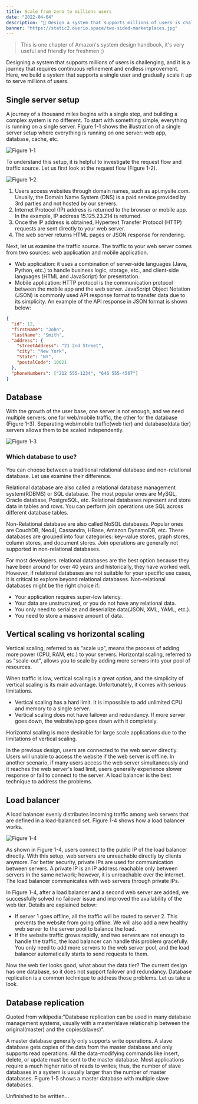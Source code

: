 ```yaml
---
title: Scale from zero to millions users
date: "2022-04-04"
description: "🤖 Design a system that supports millions of users is challenging..."
banner: "https://static2.overio.space/two-sided-marketplaces.jpg"
---
```


> This is one chapter of Amazon's system design handbook, it's very useful and friendly for freshmen ;)

Designing a system that supports millions of users is challenging, and it is a journey that requires continuous refinement and endless improvement. Here, we build a system that supports a single user and gradually scale it up to serve millions of users.

## Single server setup

A journey of a thousand miles begins with a single step, and building a complex system is no different. To start with something simple, everything is running on a single server. Figure 1-1 shows the illustration of a single server setup where everything is running on one server: web app, database, cache, etc.

![Figure 1-1](./assets/figure1-1.png)

To understand this setup, it is helpful to investigate the request flow and traffic source. Let us first look at the request flow (Figure 1-2).

![Figure 1-2](./assets/figure1-2.png)

1. Users access websites through domain names, such as api.mysite.com. Usually, the Domain Name System (DNS) is a paid service provided by 3rd parties and not hosted by our servers.
2. Internet Protocol (IP) address is returned to the browser or mobile app. In the example, IP address 15.125.23.214 is returned.
3. Once the IP address is obtained, Hypertext Transfer Protocol (HTTP) requests are sent directly to your web server.
4. The web server returns HTML pages or JSON response for rendering.

Next, let us examine the traffic source. The traffic to your web server comes from two sources: web application and mobile application.

- Web application: it uses a combination of server-side languages (Java, Python, etc.) to handle business logic, storage, etc., and client-side languages (HTML and JavaScript) for presentation.
- Mobile application: HTTP protocol is the communication protocol between the mobile app and the web server. JavaScript Object Notation (JSON) is commonly used API response format to transfer data due to its simplicity. An example of the API response in JSON format is shown below:

```json
{
  "id": 12,
  "firstName": "John",
  "lastName": "Smith",
  "address": {
    "streetAddress": "21 2nd Street",
    "city": "New York",
    "State": "NY",
    "postalCode": 10021
  },
  "phoneNumbers": ["212 555-1234", "646 555-4567"]
}
```

## Database

With the growth of the user base, one server is not enough, and we need multiple servers: one for web/mobile traffic, the other for the database (Figure 1-3). Separating web/mobile traffic(web tier) and database(data tier) servers allows them to be scaled independently.

![Figure 1-3](./assets/figure1-3.png)

### Which database to use?

You can choose between a traditional relational database and non-relational database. Let use examine their difference.

Relational database are also called a relational database management system(RDBMS) or SQL database. The most popular ones are MySQL, Oracle database, PostgreSQL, etc. Relational databases represent and store data in tables and rows. You can perform join operations use SQL across different database tables.

Non-Relational database are also called NoSQL databases. Popular ones are CouchDB, Neo4j, Cassandra, HBase, Amazon DynamoDB, etc. These databases are grouped into four categories: key-value stores, graph stores, column stores, and document stores. Join operations are generally not supported in non-relational databases.

For most developers. relational databases are the best option because they have been around for over 40 years and historically, they have worked well. However, if relational databases are not suitable for your specific use cases, it is critical to explore beyond relational databases. Non-relational databases might be the right choice if:

- Your application requires super-low latency.
- Your data are unstructured, or you do not have any relational data.
- You only need to serialize and deserialize data(JSON, XML, YAML, etc.).
- You need to store a massive amount of data.

## Vertical scaling vs horizontal scaling

Vertical scaling, referred to as "scale up", means the process of adding more power (CPU, RAM, etc.) to your servers. Horizontal scaling, referred to as "scale-out", allows you to scale by adding more servers into your pool of resources.

When traffic is low, vertical scaling is a great option, and the simplicity of vertical scaling is its main advantage. Unfortunately, it comes with serious limitations.

- Vertical scaling has a hard limit. It is impossible to add unlimited CPU and memory to a single server.
- Vertical scaling does not have failover and redundancy. If more server goes down, the website/app goes down with it completely.

Horizontal scaling is more desirable for large scale applications due to the limitations of vertical scaling.

In the previous design, users are connected to the web server directly. Users will unable to access the website if the web server is offline. In another scenario, if many users access the web server simultaneously and it reaches the web server's load limit, users generally experience slower response or fail to connect to the server. A load balancer is the best technique to address the problems.

## Load balancer

A load balancer evenly distributes incoming traffic among web servers that are defined in a load-balanced set. Figure 1-4 shows how a load balancer works.

![Figure 1-4](./assets/figure1-4.png)

As shown in Figure 1-4, users connect to the public IP of the load balancer directly. With this setup, web servers are unreachable directly by clients anymore. For better security, private IPs are used for communication between servers. A private IP is an IP address reachable only between servers in the same network; however, it is unreachable over the internet. The load balancer communicates with web servers through private IPs.

In Figure 1-4, after a load balancer and a second web server are added, we successfully solved no failover issue and improved the availability of the web tier. Details are explained below:

- If server 1 goes offline, all the traffic will be routed to server 2. This prevents the website from going offline. We will also add a new healthy web server to the server pool to balance the load.
- If the website traffic grows rapidly, and two servers are not enough to handle the traffic, the load balancer can handle this problem gracefully. You only need to add more servers to the web server pool, and the load balancer automatically starts to send requests to them.

Now the web tier looks good, what about the data tier? The current design has one database, so it does not support failover and redundancy. Database replication is a common technique to address those problems. Let us take a look.

## Database replication

Quoted from wikipedia:"Database replication can be used in many database management systems, usually with a master/slave relationship between the original(master) and the copies(slaves)".

A master database generally only supports write operations. A slave database gets copies of the data from the master database and only supports read operations. All the data-modifying commands like insert, delete, or update must be sent to the master database. Most applications require a much higher ratio of reads to writes; thus, the number of slave databases in a system is usually larger than the number of master databases. Figure 1-5 shows a master database with multiple slave databases.

Unfinished to be written...

